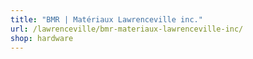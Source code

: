 ```yaml
---
title: "BMR | Matériaux Lawrenceville inc."
url: /lawrenceville/bmr-materiaux-lawrenceville-inc/
shop: hardware
---
```

